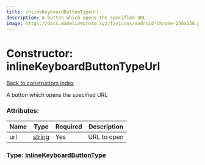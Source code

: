 ```yaml
---
title: inlineKeyboardButtonTypeUrl
description: A button which opens the specified URL
image: https://docs.madelineproto.xyz/favicons/android-chrome-256x256.png
---
```

# Constructor: inlineKeyboardButtonTypeUrl  
[Back to constructors index](index.md)



A button which opens the specified URL

### Attributes:

| Name     |    Type       | Required | Description |
|----------|---------------|----------|-------------|
|url|[string](../types/string.md) | Yes|URL to open|



### Type: [InlineKeyboardButtonType](../types/InlineKeyboardButtonType.md)


